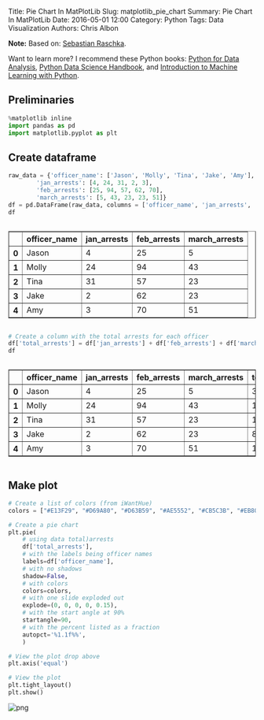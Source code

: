 Title: Pie Chart In MatPlotLib
Slug: matplotlib_pie_chart
Summary: Pie Chart In MatPlotLib
Date: 2016-05-01 12:00
Category: Python
Tags: Data Visualization
Authors: Chris Albon



**Note:** Based on: [Sebastian Raschka](http://nbviewer.ipython.org/github/rasbt/matplotlib-gallery/blob/master/ipynb/barplots.ipynb).

Want to learn more? I recommend these Python books: [Python for Data Analysis](http://amzn.to/2ljV9wY), [Python Data Science Handbook](http://amzn.to/2m0mgMB), and [Introduction to Machine Learning with Python](http://amzn.to/2mjYiwK).

## Preliminaries


```python
%matplotlib inline
import pandas as pd
import matplotlib.pyplot as plt
```

## Create dataframe


```python
raw_data = {'officer_name': ['Jason', 'Molly', 'Tina', 'Jake', 'Amy'],
        'jan_arrests': [4, 24, 31, 2, 3],
        'feb_arrests': [25, 94, 57, 62, 70],
        'march_arrests': [5, 43, 23, 23, 51]}
df = pd.DataFrame(raw_data, columns = ['officer_name', 'jan_arrests', 'feb_arrests', 'march_arrests'])
df
```




<div style="max-height:1000px;max-width:1500px;overflow:auto;">
<table border="1" class="dataframe">
  <thead>
    <tr style="text-align: right;">
      <th></th>
      <th>officer_name</th>
      <th>jan_arrests</th>
      <th>feb_arrests</th>
      <th>march_arrests</th>
    </tr>
  </thead>
  <tbody>
    <tr>
      <th>0</th>
      <td> Jason</td>
      <td>  4</td>
      <td> 25</td>
      <td>  5</td>
    </tr>
    <tr>
      <th>1</th>
      <td> Molly</td>
      <td> 24</td>
      <td> 94</td>
      <td> 43</td>
    </tr>
    <tr>
      <th>2</th>
      <td>  Tina</td>
      <td> 31</td>
      <td> 57</td>
      <td> 23</td>
    </tr>
    <tr>
      <th>3</th>
      <td>  Jake</td>
      <td>  2</td>
      <td> 62</td>
      <td> 23</td>
    </tr>
    <tr>
      <th>4</th>
      <td>   Amy</td>
      <td>  3</td>
      <td> 70</td>
      <td> 51</td>
    </tr>
  </tbody>
</table>
</div>




```python
# Create a column with the total arrests for each officer
df['total_arrests'] = df['jan_arrests'] + df['feb_arrests'] + df['march_arrests']
df
```




<div style="max-height:1000px;max-width:1500px;overflow:auto;">
<table border="1" class="dataframe">
  <thead>
    <tr style="text-align: right;">
      <th></th>
      <th>officer_name</th>
      <th>jan_arrests</th>
      <th>feb_arrests</th>
      <th>march_arrests</th>
      <th>total_arrests</th>
    </tr>
  </thead>
  <tbody>
    <tr>
      <th>0</th>
      <td> Jason</td>
      <td>  4</td>
      <td> 25</td>
      <td>  5</td>
      <td>  34</td>
    </tr>
    <tr>
      <th>1</th>
      <td> Molly</td>
      <td> 24</td>
      <td> 94</td>
      <td> 43</td>
      <td> 161</td>
    </tr>
    <tr>
      <th>2</th>
      <td>  Tina</td>
      <td> 31</td>
      <td> 57</td>
      <td> 23</td>
      <td> 111</td>
    </tr>
    <tr>
      <th>3</th>
      <td>  Jake</td>
      <td>  2</td>
      <td> 62</td>
      <td> 23</td>
      <td>  87</td>
    </tr>
    <tr>
      <th>4</th>
      <td>   Amy</td>
      <td>  3</td>
      <td> 70</td>
      <td> 51</td>
      <td> 124</td>
    </tr>
  </tbody>
</table>
</div>



## Make plot


```python
# Create a list of colors (from iWantHue)
colors = ["#E13F29", "#D69A80", "#D63B59", "#AE5552", "#CB5C3B", "#EB8076", "#96624E"]

# Create a pie chart
plt.pie(
    # using data total)arrests
    df['total_arrests'],
    # with the labels being officer names
    labels=df['officer_name'],
    # with no shadows
    shadow=False,
    # with colors
    colors=colors,
    # with one slide exploded out
    explode=(0, 0, 0, 0, 0.15),
    # with the start angle at 90%
    startangle=90,
    # with the percent listed as a fraction
    autopct='%1.1f%%',
    )

# View the plot drop above
plt.axis('equal')

# View the plot
plt.tight_layout()
plt.show()
```


![png]({filename}/images/matplotlib_pie_chart/output_7_0.png)
